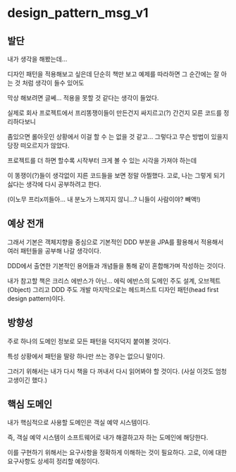 # design_pattern_msg_v1

## 발단
내가 생각을 해봤는데...

디자인 패턴을 적용해보고 싶은데 단순히 책만 보고 예제를 따라하면 그 순간에는 잘 아는 것 처럼 생각이 들수 있어도

막상 해보려면 글쎄... 적용을 못할 것 같다는 생각이 들었다.

실제로 회사 프로젝트에서 프리똥쟁이들이 만든건지 싸지르고(?) 간건지 모른 코드를 정리하다보니

좀있으면 롤아웃인 상황에서 이걸 할 수 는 없을 것 같고... 그렇다고 무슨 방법이 있을지 당장 떠오르지가 않았다.

프로젝트를 더 하면 할수록 시작부터 크게 볼 수 있는 시각을 가져야 하는데

이 똥쟁이(?)들이 생각없이 지른 코드들을 보면 정말 아찔했다. 고로, 나는 그렇게 되기 싫다는 생각에 다시 공부하려고 한다.

(이노무 프리x끼들아... 내 분노가 느껴지지 않니...? 니들이 사람이야? 빼액!)


## 예상 전개
그래서 기본은 객체지향을 중심으로 기본적인 DDD 부분을 JPA를 활용해서 적용해서 여러 패턴들을 공부해 나갈 생각이다.

DDD에서 출연한 기본적인 용어들과 개념들을 통해 같이 혼합해가며 작성하는 것이다. 

내가 참고할 책은 크리스 에반스가 아닌... 에릭 에반스의 도메인 주도 설계, 오브젝트(Object) 그리고 DDD 주도 개발 마지막으로는 헤드퍼스트 디자인 패턴(head first design pattern)이다.


## 방향성
주로 하나의 도메인 정보로 모든 패턴을 덕지덕지 붙여볼 것이다.

특성 상황에서 패턴을 딸랑 하나만 쓰는 경우는 없으니 말이다. 

그러기 위해서는 내가 다시 책을 다 꺼내서 다시 읽어봐야 할 것이다. (사실 이것도 엄청 고생이긴 했다.)

## 핵심 도메인
내가 핵심적으로 사용할 도메인은 객실 예약 시스템이다.

즉, 객실 예약 시스템이 소프트웨어로 내가 해결하고자 하는 도메인에 해당한다.

이를 구현하기 위해서는 요구사항을 정확하게 이해하는 것이 필요하다. 고로, 이에 대한 요구사항도 상세히 정리할 예정이다. 




